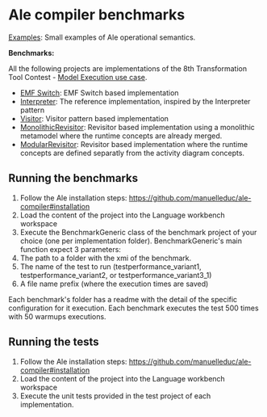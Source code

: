 # Ale compiler benchmarks

[Examples](./Examples): Small examples of Ale operational semantics.

**Benchmarks:**

All the following projects are implementations of the 8th Transformation Tool Contest - [Model Execution use case](http://www.transformation-tool-contest.eu/2015/solutions_execution.html).

 - [EMF Switch](./EMF%20Switch): EMF Switch based implementation
 - [Interpreter](./Interpreter): The reference implementation, inspired by the Interpreter pattern
 - [Visitor](./Visitor): Visitor pattern based implementation
 - [MonolithicRevisitor](./MonolithicRevisitor): Revisitor based implementation using a monolithic metamodel where the runtime concepts are already merged.
 - [ModularRevisitor](./ModularRevisitor): Revisitor based implementation where the runtime concepts are defined separatly from the activity diagram concepts.

## Running the benchmarks

1. Follow the Ale installation steps: https://github.com/manuelleduc/ale-compiler#installation
2. Load the content of the project into the Language workbench workspace
3. Execute the BenchmarkGeneric class of the benchmark project of your choice (one per implementation folder). BenchmarkGeneric's main function expect 3 parameters:
  1. The path to a folder with the xmi of the benchmark.
  2. The name of the test to run (testperformance_variant1, testperformance_variant2, or testperformance_variant3_1)
  3. A file name prefix (where the execution times are saved)

Each benchmark's folder has a readme with the detail of the specific configuration for it execution.
Each benchmark executes the test 500 times with 50 warmups executions.

## Running the tests
1. Follow the Ale installation steps: https://github.com/manuelleduc/ale-compiler#installation
2. Load the content of the project into the Language workbench workspace
3. Execute the unit tests provided in the test project of each implementation.

